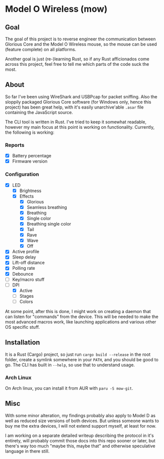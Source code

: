 # Model O Wireless (mow)

## Goal
The goal of this project is to reverse engineer the communication between Glorious Core and the Model O Wireless mouse, so the mouse can be used (feature complete) on all platforms.

Another goal is just (re-)learning Rust, so if any Rust afficionados come across this project, feel free to tell me which parts of the code suck the most.

## About
So far I've been using WireShark and USBPcap for packet sniffing. Also the sloppily packaged Glorious Core software (for Windows only, hence this project) has been great help, with it's easily unarchive'able `.asar` file containing the JavaScript source.

The CLI tool is written in Rust. I've tried to keep it somewhat readable, however my main focus at this point is working on functionality. Currently, the following is working:

### Reports
- [x] Battery percentage
- [x] Firmware version

### Configuration
- [x] LED
    - [x] Brightness
    - [x] Effects
        - [x] Glorious
        - [x] Seamless breathing
        - [x] Breathing
        - [x] Single color
        - [x] Breathing single color
        - [x] Tail
        - [x] Rave
        - [x] Wave
        - [x] Off
- [x] Active profile
- [x] Sleep delay
- [x] Lift-off distance
- [x] Polling rate
- [x] Debounce
- [ ] Key/macro stuff
- [ ] DPI
    - [x] Active
    - [ ] Stages
    - [ ] Colors

At some point, after this is done, I might work on creating a daemon that can listen for "commands" from the device. This will be needed to make the most advanced macros work, like launching applications and various other OS specific stuff.

## Installation
It is a Rust (Cargo) project, so just run `cargo build --release` in the root folder, create a symlink somewhere in your `PATH`, and you should be good to go. The CLI has built in `--help`, so use that to understand usage.

### Arch Linux

On Arch linux, you can install it from AUR with `paru -S mow-git`.

## Misc
With some minor alteration, my findings probably also apply to Model D as well as reduced size versions of both devices. But unless someone wants to buy me the extra devices, I will not extend support myself, at least for now.

I am working on a separate detailed writeup describing the protocol in it's entirety, will probably commit those docs into this repo sooner or later, but there's way too much "maybe this, maybe that" and otherwise speculative language in there still.